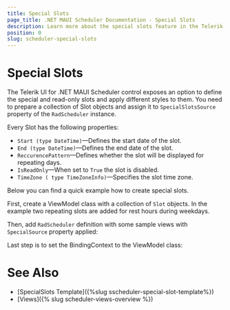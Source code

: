 ```yaml
---
title: Special Slots
page_title: .NET MAUI Scheduler Documentation - Special Slots
description: Learn more about the special slots feature in the Telerik UI for .NET MAUI Scheduler control.
position: 0
slug: scheduler-special-slots
---
```


# Special Slots

The Telerik UI for .NET MAUI Scheduler control exposes an option to define the special and read-only slots and apply different styles to them. You need to prepare a collection of Slot objects and assign it to `SpecialSlotsSource` property of the `RadScheduler` instance.

Every Slot has the following properties:

* `Start (type DateTime)`&mdash;Defines the start date of the slot.
* `End (type DateTime)`&mdash;Defines the end date of the slot.
* `ReccurencePattern`&mdash;Defines whether the slot will be displayed for repeating days.
* `IsReadOnly`&mdash;When set to `True` the slot is disabled.
* `TimeZone ( type TimeZoneInfo)`&mdash;Specifies the slot time zone. 

Below you can find a quick example how to create special slots.

First, create a ViewModel class with a collection of `Slot` objects. In the example two repeating slots are added for rest hours during weekdays. 

<snippet id='scheduler-specialslots-viewmodel' />

Then, add `RadScheduler` definition with some sample views with `SpecialSource` property applied:

<snippet id='scheduler-special-slots' />

Last step is to set the BindingContext to the ViewModel class:

<snippet id='scheduler-specialslots-setvm' /> 

# See Also

- [SpecialSlots Template]({%slug sscheduler-special-slot-template%})
- [Views]({% slug scheduler-views-overview %})
